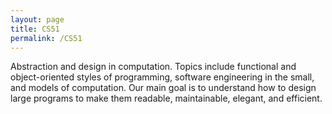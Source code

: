 ```yaml
---
layout: page
title: CS51
permalink: /CS51
---
```

Abstraction and design in computation. Topics include functional and object-oriented styles of programming, software engineering in the small, and models of computation. Our main goal is to understand how to design large programs to make them readable, maintainable, elegant, and efficient.
